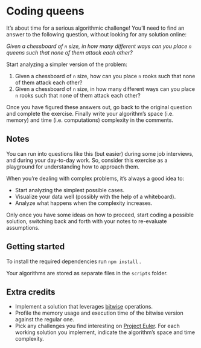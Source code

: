 # Coding queens

It’s about time for a serious algorithmic challenge! You’ll need to find an answer to the following question, without looking for any solution online:

*Given a chessboard of `n` size, in how many different ways can you place `n` queens such that none of them attack each other?*

Start analyzing a simpler version of the problem:

1. Given a chessboard of `n` size, how can you place `n` rooks such that none of them attack each other?
2. Given a chessboard of `n` size, in how many different ways can you place `n` rooks such that none of them attack each other?

Once you have figured these answers out, go back to the original question and complete the exercise. Finally write your algorithm’s space (i.e. memory) and time (i.e. computations) complexity in the comments.

## Notes

You can run into questions like this (but easier) during some job interviews, and during your day-to-day work. So, consider this exercise as a playground for understanding how to approach them.

When you’re dealing with complex problems, it’s always a good idea to:

- Start analyzing the simplest possible cases.
- Visualize your data well (possibly with the help of a whiteboard).
- Analyze what happens when the complexity increases.

Only once you have some ideas on how to proceed, start coding a possible solution, switching back and forth with your notes to re-evaluate assumptions.

## Getting started

To install the required dependencies run `npm install` .

Your algorithms are stored as separate files in the `scripts` folder.

## Extra credits

- Implement a solution that leverages [bitwise](https://en.wikipedia.org/wiki/Bitwise_operation) operations.
- Profile the memory usage and execution time of the bitwise version against the regular one.
- Pick any challenges you find interesting on [Project Euler](https://projecteuler.net/). For each working solution you implement, indicate the algorithm’s space and time complexity.

